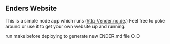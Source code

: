 Enders Website
--------------
This is a simple node app which runs (http://ender.no.de.)
Feel free to poke around or use it to get your own website up and running.

run make before deploying to generate new ENDER.md file O_O